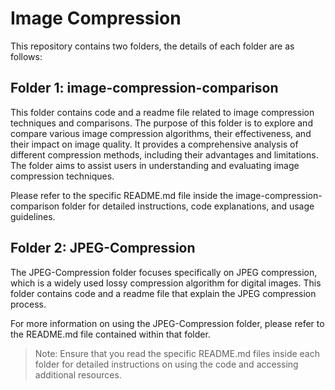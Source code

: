 # Image Compression


This repository contains two folders, the details of each folder are as follows:



## Folder 1: image-compression-comparison

This folder contains code and a readme file related to image compression techniques and comparisons. The purpose of this folder is to explore and compare various image compression algorithms, their effectiveness, and their impact on image quality. It provides a comprehensive analysis of different compression methods, including their advantages and limitations. The folder aims to assist users in understanding and evaluating image compression techniques.

Please refer to the specific README.md file inside the image-compression-comparison folder for detailed instructions, code explanations, and usage guidelines.


## Folder 2: JPEG-Compression

The JPEG-Compression folder focuses specifically on JPEG compression, which is a widely used lossy compression algorithm for digital images. This folder contains code and a readme file that explain the JPEG compression process.

For more information on using the JPEG-Compression folder, please refer to the README.md file contained within that folder.


> Note: Ensure that you read the specific README.md files inside each folder for detailed instructions on using the code and accessing additional resources.

